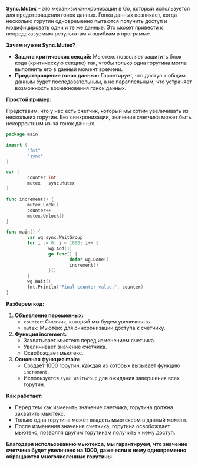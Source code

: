 
**Sync.Mutex** – это механизм синхронизации в Go, который используется для предотвращения гонок данных. Гонка данных возникает, когда несколько горутин одновременно пытаются получить доступ и модифицировать одни и те же данные. Это может привести к непредсказуемым результатам и ошибкам в программе.

**Зачем нужен Sync.Mutex?**

- **Защита критических секций:** Мьютекс позволяет защитить блок кода (критическую секцию) так, чтобы только одна горутина могла выполнить его в данный момент времени.
- **Предотвращение гонок данных:** Гарантирует, что доступ к общим данным будет последовательным, а не параллельным, что устраняет возможность возникновения гонок данных.

**Простой пример:**

Представим, что у нас есть счетчик, который мы хотим увеличивать из нескольких горутин. Без синхронизации, значение счетчика может быть некорректным из-за гонок данных.

```go
package main

import (
        "fmt"
        "sync"
)

var (
        counter int
        mutex   sync.Mutex
)

func increment() {
        mutex.Lock()
        counter++
        mutex.Unlock()
}

func main() {
        var wg sync.WaitGroup
        for i := 0; i < 1000; i++ {
                wg.Add(1)
                go func() {
                        defer wg.Done()
                        increment()
                }()
        }
        wg.Wait()
        fmt.Println("Final counter value:", counter)
}
```

**Разберем код:**

1. **Объявление переменных:**
    - `counter`: Счетчик, который мы будем увеличивать.
    - `mutex`: Мьютекс для синхронизации доступа к счетчику.
2. **Функция increment:**
    - Захватывает мьютекс перед изменением счетчика.
    - Увеличивает значение счетчика.
    - Освобождает мьютекс.
3. **Основная функция main:**
    - Создает 1000 горутин, каждая из которых вызывает функцию `increment`.
    - Используется `sync.WaitGroup` для ожидания завершения всех горутин.

**Как работает:**

- Перед тем как изменить значение счетчика, горутина должна захватить мьютекс.
- Только одна горутина может владеть мьютексом в данный момент.
- После изменения значения счетчика, горутина освобождает мьютекс, позволяя другим горутинам получить к нему доступ.

**Благодаря использованию мьютекса, мы гарантируем, что значение счетчика будет увеличено на 1000, даже если к нему одновременно обращаются многочисленные горутины.**